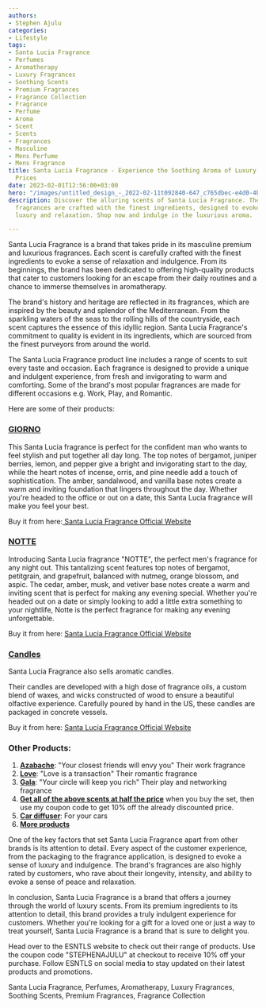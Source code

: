 ```yaml
---
authors:
- Stephen Ajulu
categories:
- Lifestyle
tags:
- Santa Lucia Fragrance
- Perfumes
- Aromatherapy
- Luxury Fragrances
- Soothing Scents
- Premium Fragrances
- Fragrance Collection
- Fragrance
- Perfume
- Aroma
- Scent
- Scents
- Fragrances
- Masculine
- Mens Perfume
- Mens Fragrance
title: Santa Lucia Fragrance - Experience the Soothing Aroma of Luxury at Affordable
  Prices
date: 2023-02-01T12:56:00+03:00
hero: "/images/untitled_design_-_2022-02-11t092840-647_c765dbec-e4d0-4bfa-85c4-a6bfb878fee2_x800.png"
description: Discover the alluring scents of Santa Lucia Fragrance. Their premium
  fragrances are crafted with the finest ingredients, designed to evoke a sense of
  luxury and relaxation. Shop now and indulge in the luxurious aroma.

---
```

Santa Lucia Fragrance is a brand that takes pride in its masculine premium and luxurious fragrances. Each scent is carefully crafted with the finest ingredients to evoke a sense of relaxation and indulgence. From its beginnings, the brand has been dedicated to offering high-quality products that cater to customers looking for an escape from their daily routines and a chance to immerse themselves in aromatherapy.

The brand's history and heritage are reflected in its fragrances, which are inspired by the beauty and splendor of the Mediterranean. From the sparkling waters of the seas to the rolling hills of the countryside, each scent captures the essence of this idyllic region. Santa Lucia Fragrance's commitment to quality is evident in its ingredients, which are sourced from the finest purveyors from around the world.

The Santa Lucia Fragrance product line includes a range of scents to suit every taste and occasion. Each fragrance is designed to provide a unique and indulgent experience, from fresh and invigorating to warm and comforting. Some of the brand's most popular fragrances are made for different occasions e.g. Work, Play, and Romantic.

Here are some of their products:

### [**GIORNO**](https://santaluciafragrance.com/collections/all-fragrances/products/new-col?ref=kuzqn53jomp-)

This Santa Lucia fragrance is perfect for the confident man who wants to feel stylish and put together all day long. The top notes of bergamot, juniper berries, lemon, and pepper give a bright and invigorating start to the day, while the heart notes of incense, orris, and pine needle add a touch of sophistication. The amber, sandalwood, and vanilla base notes create a warm and inviting foundation that lingers throughout the day. Whether you're headed to the office or out on a date, this Santa Lucia fragrance will make you feel your best.

Buy it from here:[ Santa Lucia Fragrance Official Website](https://santaluciafragrance.com/collections/all-fragrances/products/new-col?ref=kuzqn53jomp-)

### [**NOTTE**](https://santaluciafragrance.com/collections/all-fragrances/products/new-col-2?ref=kuzqn53jomp-)

Introducing Santa Lucia fragrance "NOTTE", the perfect men's fragrance for any night out. This tantalizing scent features top notes of bergamot, petitgrain, and grapefruit, balanced with nutmeg, orange blossom, and aspic. The cedar, amber, musk, and vetiver base notes create a warm and inviting scent that is perfect for making any evening special. Whether you're headed out on a date or simply looking to add a little extra something to your nightlife, Notte is the perfect fragrance for making any evening unforgettable.

Buy it from here: [Santa Lucia Fragrance Official Website](https://santaluciafragrance.com/collections/all-fragrances/products/new-col-2?ref=kuzqn53jomp-)

### [**Candles**](https://santaluciafragrance.com/collections/candle/products/candles?ref=kuzqn53jomp-)

Santa Lucia Fragrance also sells aromatic candles. 

Their candles are developed with a high dose of fragrance oils, a custom blend of waxes, and wicks constructed of wood to ensure a beautiful olfactive experience. Carefully poured by hand in the US, these candles are packaged in concrete vessels.

Buy it from here: [Santa Lucia Fragrance Official Website](https://santaluciafragrance.com/collections/candle/products/candles?ref=kuzqn53jomp-)

### Other Products:

1. [**Azabache**](https://santaluciafragrance.com/collections/all-fragrances/products/azabache?ref=kuzqn53jomp-): "Your closest friends will envy you" Their work fragrance
2. [**Love**](https://santaluciafragrance.com/collections/all-fragrances/products/love?ref=kuzqn53jomp-): "Love is a transaction" Their romantic fragrance
3. [**Gala**](https://santaluciafragrance.com/collections/all-fragrances/products/gala): "Your circle will keep you rich" Their play and networking fragrance
4. [**Get all of the above scents at half the price**](https://santaluciafragrance.com/collections/all-fragrances/products/copy-of-set-of-3?ref=kuzqn53jomp-) when you buy the set, then use my coupon code to get 10% off the already discounted price.
5. [**Car diffuser**](https://santaluciafragrance.com/collections/diffuser/products/car-diffuser?ref=kuzqn53jomp-): For your cars
6. [**More products**](https://santaluciafragrance.com/?ref=kuzqn53jomp-)

One of the key factors that set Santa Lucia Fragrance apart from other brands is its attention to detail. Every aspect of the customer experience, from the packaging to the fragrance application, is designed to evoke a sense of luxury and indulgence. The brand's fragrances are also highly rated by customers, who rave about their longevity, intensity, and ability to evoke a sense of peace and relaxation.

In conclusion, Santa Lucia Fragrance is a brand that offers a journey through the world of luxury scents. From its premium ingredients to its attention to detail, this brand provides a truly indulgent experience for customers. Whether you're looking for a gift for a loved one or just a way to treat yourself, Santa Lucia Fragrance is a brand that is sure to delight you.

Head over to the ESNTLS website to check out their range of products. Use the coupon code "STEPHENAJULU" at checkout to receive 10% off your purchase. Follow ESNTLS on social media to stay updated on their latest products and promotions.

Santa Lucia Fragrance, Perfumes, Aromatherapy, Luxury Fragrances, Soothing Scents, Premium Fragrances, Fragrance Collection